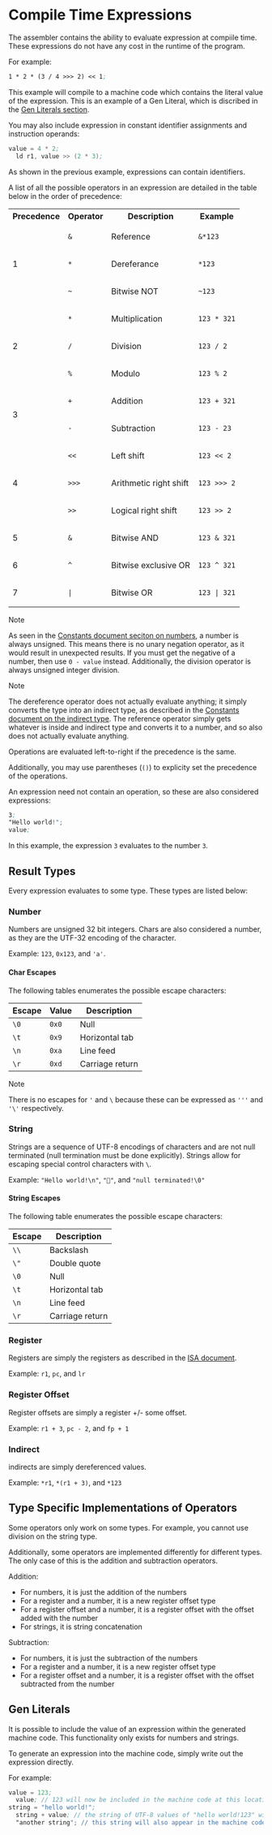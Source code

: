 # Compile Time Expressions

The assembler contains the ability to evaluate expression at compiile time.
These expressions do not have any cost in the runtime of the program.

For example:

``` asm
1 * 2 * (3 / 4 >>> 2) << 1;
```

This example will compile to a machine code which contains the literal value of the expression. This is an example of a Gen Literal, which is discribed in the [Gen Literals section](#gen-literals).

You may also include expression in constant identifier assignments and instruction operands:

``` asm
value = 4 * 2;
  ld r1, value >> (2 * 3);
```

As shown in the previous example, expressions can contain identifiers.

A list of all the possible operators in an expression are detailed in the table below in the order of precedence:

<table>
<tr>
<th>Precedence</th>
<th>Operator</th>
<th>Description</th>
<th>Example</th>
</tr>
  
<tr>
<td rowspan="3">1</td>
<td>
      
`&`
      
</td>
<td>Reference</td>
<td>

`&*123`

</td>
</tr>
  
<tr>
<td>

`*`
      
</td>
<td>Dereferance</td>
<td>

`*123`
      
</td>
</tr>
  
<tr>
<td>

`~`

</td>
<td>Bitwise NOT</td>
<td>

`~123` 

</td>
</tr>

<tr>
<td rowspan="3">2</td>
<td>

`*`
      
</td>
<td>Multiplication</td>
<td>

`123 * 321`
      
</td>
</tr>

<tr>
<td>

`/`
      
</td>
<td>Division</td>
<td>

`123 / 2`
      
</td>
</tr>


<tr>
<td>

`%`
      
</td>
<td>Modulo</td>
<td>

`123 % 2`
      
</td>
</tr>

<tr>
<td rowspan="2">3</td>
<td>

`+`
      
</td>
<td>Addition</td>
<td>

`123 + 321`
      
</td>
</tr>

<tr>
<td>

`-`
      
</td>
<td>Subtraction</td>
<td>

`123 - 23`
      
</td>
</tr>

<tr>
<td rowspan="3">4</td>
<td>

`<<`
      
</td>
<td>Left shift</td>
<td>

`123 << 2`
      
</td>
</tr>

<tr>
<td>

`>>>`
      
</td>
<td>Arithmetic right shift</td>
<td>

`123 >>> 2`
      
</td>
</tr>

<tr>
<td>

`>>`
      
</td>
<td>Logical right shift</td>
<td>

`123 >> 2`
      
</td>
</tr>

<tr>
<td>5</td>
<td>

`&`
      
</td>
<td>Bitwise AND</td>
<td>

`123 & 321`
      
</td>
</tr>

<tr>
<td>6</td>
<td>

`^`
      
</td>
<td>Bitwise exclusive OR</td>
<td>

`123 ^ 321`
      
</td>
</tr>

<tr>
<td>7</td>
<td>

`|`
      
</td>
<td>Bitwise OR</td>
<td>

`123 | 321`
      
</td>
</tr>

</table>

> [!NOTE]
> As seen in the [Constants document seciton on numbers](constants.md#number), a number is always unsigned. This means there is no unary negation operator, as it would result in unexpected results. If you must get the negative of a number, then use `0 - value` instead. Additionally, the division operator is always unsigned integer division.

> [!NOTE]
> The dereference operator does not actually evaluate anything; it simply converts the type into an indirect type, as described in the [Constants document on the indirect type](constants.md#indirect). The reference operator simply gets whatever is inside and indirect type and converts it to a number, and so also does not actually evaluate anything.

Operations are evaluated left-to-right if the precedence is the same.

Additionally, you may use parentheses (`()`) to explicity set the precedence of the operations.

An expression need not contain an operation, so these are also considered expressions:

``` asm
3;
"Hello world!";
value;
```

In this example, the expression `3` evaluates to the number `3`.

## Result Types

Every expression evaluates to some type. These types are listed below:

### Number

Numbers are unsigned 32 bit integers. Chars are also considered a number, as they are the UTF-32 encoding of the character. 

Example: `123`, `0x123`, and `'a'`.

#### Char Escapes

The following tables enumerates the possible escape characters:

| Escape | Value | Description
|---|---|---|
| `\0` | `0x0` | Null |
| `\t` | `0x9` | Horizontal tab |
| `\n` | `0xa` | Line feed |
| `\r` | `0xd` | Carriage return |

> [!NOTE]
> There is no escapes for `'` and `\` because these can be expressed as `'''` and `'\'` respectively.

### String

Strings are a sequence of UTF-8 encodings of characters and are not null terminated (null termination must be done explicitly). Strings allow for escaping special control characters with `\`. 

Example: `"Hello world!\n"`, `"👻"`, and `"null terminated!\0"`

#### String Escapes

The following table enumerates the possible escape characters:

| Escape | Description
|---|---|
| `\\` | Backslash |
| `\"` | Double quote |
| `\0` | Null |
| `\t` | Horizontal tab |
| `\n` | Line feed |
| `\r` | Carriage return |

### Register

Registers are simply the registers as described in the [ISA document](../cpu/isa.md#public-registers).

Example: `r1`, `pc`, and `lr`

### Register Offset

Register offsets are simply a register +/- some offset. 

Example: `r1 + 3`, `pc - 2`, and `fp + 1`

### Indirect

indirects are simply dereferenced values. 

Example: `*r1`, `*(r1 + 3)`, and `*123`

## Type Specific Implementations of Operators

Some operators only work on some types. For example, you cannot use division on the string type.

Additionally, some operators are implemented differently for different types. The only case of this is the addition and subtraction operators.

Addition:
- For numbers, it is just the addition of the numbers
- For a register and a number, it is a new register offset type
- For a register offset and a number, it is a register offset with the offset added with the number
- For strings, it is string concatenation

Subtraction:
- For numbers, it is just the subtraction of the numbers
- For a register and a number, it is a new register offset type
- For a register offset and a number, it is a register offset with the offset subtracted from the number

## Gen Literals

It is possible to include the value of an expression within the generated machine code. This functionality only exists for numbers and strings.

To generate an expression into the machine code, simply write out the expression directly.

For example:

``` asm
value = 123;
  value; // 123 will now be included in the machine code at this location
string = "hello world!";
  string + value; // the string of UTF-8 values of "hello world!123" will appear in the machine code
  "another string"; // this string will also appear in the machine code immediately after the last string
```
